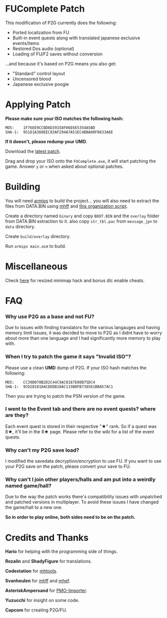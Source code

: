 # FUComplete Patch

This modification of P2G currently does the following:

* Ported localization from FU
* Built-in event quests along with translated japanese exclusive events/items
* Restored Dos audio (optional) 
* Loading of FU/F2 saves without conversion

...and because it's based on P2G means you also get:

* "Standard" control layout
* Uncensored blood
* Japanese exclusive poogie

# Applying Patch

**Please make sure your ISO matches the following hash:** 
```
MD5:    1F76EE9CCBD6D39158F06E6E5354A5BD
SHA-1:  951D1A360EEC83AF294A7A51EC4BBA08F8633A6E 
```
**If it doesn't, please redump your UMD.**

Download the [latest patch](https://github.com/FUComplete/Patch/releases/latest).

Drag and drop your ISO onto the `FUComplete.exe`, it will start patching the game. Answer `y` or `n` when asked about optional patches.

# Building

You will need [armips](https://github.com/Kingcom/armips) to build the project... you will also need to extract the files from DATA.BIN using [mhff](https://github.com/IncognitoMan/mhff) and [this organization script](https://gist.github.com/IncognitoMan/5606104bd3f4ab79c0e4e2f791acbda5).

Create a directory named `binary` and copy `BOOT.BIN` and the `overlay` folder from DATA.BIN extraction to it. also copy `str_tbl.pac` from `message_jpn` to `data` directory.

Create `build/overlay` directory.

Run `armips main.asm` to build. 

# Miscellaneous

Check [here](https://github.com/FUComplete/Patch/wiki/Enhancements-and-BonusDLC) for resized minimap hack and bonus dlc enable cheats.

# FAQ

### Why use P2G as a base and not FU? 

Due to issues with finding translators for the various langauges and having memory limit issues, it was decided to move to P2G as I didnt have to worry about more than one language and I had significantly more memory to play with.

### When I try to patch the game it says "Invalid ISO"?

Please use a clean **UMD** dump of P2G. If your ISO hash matches the following:
```
MD5:    CC39D070B2D2C44C9AC8187E00B75DC4 
SHA-1:  9CD281818ACDEDB18AC133BDFB738561BBA57AC1
```
Then you are trying to patch the PSN version of the game.

### I went to the Event tab and there are no event quests? where are they?

Each event quest is stored in their respective "★" rank. So if a quest was 8★, it'll be in the 8★ page. Please refer to the wiki for a list of the event quests.

### Why can't my P2G save load?

I modified the savedata decryption/encryption to use FU. If you want to use your P2G save on the patch, please convert your save to FU. 

### Why can't I join other players/halls and am put into a weirdly named game/hall?

Due to the way the patch works there's compatibility issues with unpatched and patched versions in multiplayer. To avoid these issues I have changed the game/hall to a new one. 

**So in order to play online, both sides need to be on the patch.**

# Credits and Thanks

**Hario** for helping with the programming side of things.

**Rozalin** and **ShadyFigure** for translations.

**Codestation** for [mhtools](https://github.com/codestation/mhtools).

**Svanheulen** for [mhff](https://github.com/svanheulen/mhff) and [mhef](https://github.com/svanheulen/mhef).

**AsteriskAmpersand** for [PMO-Importer](https://github.com/AsteriskAmpersand/PMO-Importer).

**Yuzucchi** for insight on some code.

**Capcom** for creating P2G/FU.

